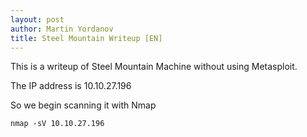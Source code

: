 ```yaml
---
layout: post
author: Martin Yordanov
title: Steel Mountain Writeup [EN]
---
```


This is a writeup of Steel Mountain Machine without using Metasploit.

The IP address is  10.10.27.196

So we begin scanning it with Nmap 

```
nmap -sV 10.10.27.196

```